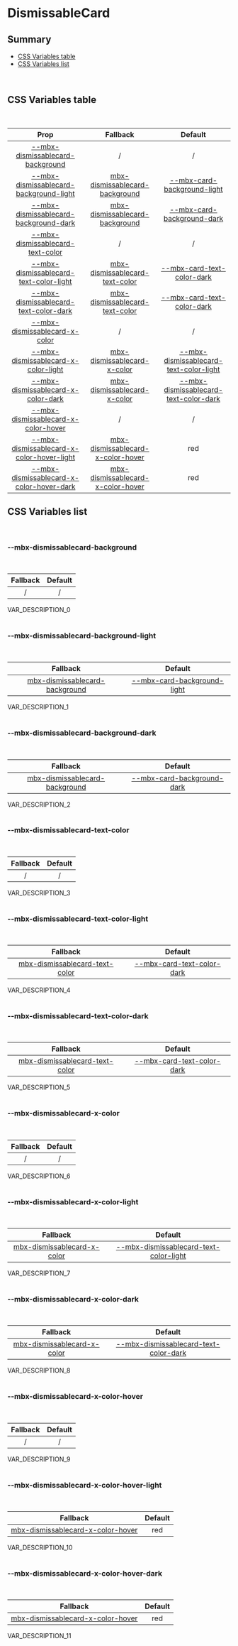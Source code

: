# DismissableCard

## Summary

- [CSS Variables table](#css-variables-table)
- [CSS Variables list](#css-variables-list)

<br>

## CSS Variables table

<br>

| <div style='text-align:center;margin:auto;'>Prop</div> | <div style='text-align:center;margin:auto;'>Fallback</div> | <div style='text-align:center;margin:auto;'>Default</div> |
| ------------------------------------------------------ | ---------------------------------------------------------- | --------------------------------------------------------- |
| <div style='text-align:center;margin:auto;'>[--mbx-dismissablecard-background](#mbx-dismissablecard-background)</div> | <div style='text-align:center;margin:auto;'>/</div> | <div style='text-align:center;margin:auto;'>/</div> |
| <div style='text-align:center;margin:auto;'>[--mbx-dismissablecard-background-light](#mbx-dismissablecard-background-light)</div> | <div style='text-align:center;margin:auto;'>[mbx-dismissablecard-background](#mbx-dismissablecard-background)</div> | <div style='text-align:center;margin:auto;'>[--mbx-card-background-light](card-css-vars.md#mbx-card-background-light)</div> |
| <div style='text-align:center;margin:auto;'>[--mbx-dismissablecard-background-dark](#mbx-dismissablecard-background-dark)</div> | <div style='text-align:center;margin:auto;'>[mbx-dismissablecard-background](#mbx-dismissablecard-background)</div> | <div style='text-align:center;margin:auto;'>[--mbx-card-background-dark](card-css-vars.md#mbx-card-background-dark)</div> |
| <div style='text-align:center;margin:auto;'>[--mbx-dismissablecard-text-color](#mbx-dismissablecard-text-color)</div> | <div style='text-align:center;margin:auto;'>/</div> | <div style='text-align:center;margin:auto;'>/</div> |
| <div style='text-align:center;margin:auto;'>[--mbx-dismissablecard-text-color-light](#mbx-dismissablecard-text-color-light)</div> | <div style='text-align:center;margin:auto;'>[mbx-dismissablecard-text-color](#mbx-dismissablecard-text-color)</div> | <div style='text-align:center;margin:auto;'>[--mbx-card-text-color-dark](card-css-vars.md#mbx-card-text-color-light)</div> |
| <div style='text-align:center;margin:auto;'>[--mbx-dismissablecard-text-color-dark](#mbx-dismissablecard-text-color-dark)</div> | <div style='text-align:center;margin:auto;'>[mbx-dismissablecard-text-color](#mbx-dismissablecard-text-color)</div> | <div style='text-align:center;margin:auto;'>[--mbx-card-text-color-dark](card-css-vars.md#mbx-card-text-color-dark)</div> |
| <div style='text-align:center;margin:auto;'>[--mbx-dismissablecard-x-color](#mbx-dismissablecard-x-color)</div> | <div style='text-align:center;margin:auto;'>/</div> | <div style='text-align:center;margin:auto;'>/</div> |
| <div style='text-align:center;margin:auto;'>[--mbx-dismissablecard-x-color-light](#mbx-dismissablecard-x-color-light)</div> | <div style='text-align:center;margin:auto;'>[mbx-dismissablecard-x-color](#mbx-dismissablecard-x-color)</div> | <div style='text-align:center;margin:auto;'>[--mbx-dismissablecard-text-color-light](#mbx-dismissablecard-text-color-light)</div> |
| <div style='text-align:center;margin:auto;'>[--mbx-dismissablecard-x-color-dark](#mbx-dismissablecard-x-color-dark)</div> | <div style='text-align:center;margin:auto;'>[mbx-dismissablecard-x-color](#mbx-dismissablecard-x-color)</div> | <div style='text-align:center;margin:auto;'>[--mbx-dismissablecard-text-color-dark](#mbx-dismissablecard-text-color-dark)</div> |
| <div style='text-align:center;margin:auto;'>[--mbx-dismissablecard-x-color-hover](#mbx-dismissablecard-x-color-hover)</div> | <div style='text-align:center;margin:auto;'>/</div> | <div style='text-align:center;margin:auto;'>/</div> |
| <div style='text-align:center;margin:auto;'>[--mbx-dismissablecard-x-color-hover-light](#mbx-dismissablecard-x-color-hover-light)</div> | <div style='text-align:center;margin:auto;'>[mbx-dismissablecard-x-color-hover](#mbx-dismissablecard-x-color-hover)</div> | <div style='text-align:center;margin:auto;'>red</div> |
| <div style='text-align:center;margin:auto;'>[--mbx-dismissablecard-x-color-hover-dark](#mbx-dismissablecard-x-color-hover-dark)</div> | <div style='text-align:center;margin:auto;'>[mbx-dismissablecard-x-color-hover](#mbx-dismissablecard-x-color-hover)</div> | <div style='text-align:center;margin:auto;'>red</div> |


## CSS Variables list

<br>

### --mbx-dismissablecard-background

<br>


| <div style='text-align:center;margin:auto;'>Fallback</div> | <div style='text-align:center;margin:auto;'>Default</div> |
| ---------------------------------------------------------- | --------------------------------------------------------- |
| <div style='text-align:center;margin:auto;'>/</div> | <div style='text-align:center;margin:auto;'>/</div> |


VAR_DESCRIPTION_0<br><br>
### --mbx-dismissablecard-background-light

<br>


| <div style='text-align:center;margin:auto;'>Fallback</div> | <div style='text-align:center;margin:auto;'>Default</div> |
| ---------------------------------------------------------- | --------------------------------------------------------- |
| <div style='text-align:center;margin:auto;'>[mbx-dismissablecard-background](#mbx-dismissablecard-background)</div> | <div style='text-align:center;margin:auto;'>[--mbx-card-background-light](card-css-vars.md#mbx-card-background-light)</div> |


VAR_DESCRIPTION_1<br><br>
### --mbx-dismissablecard-background-dark

<br>


| <div style='text-align:center;margin:auto;'>Fallback</div> | <div style='text-align:center;margin:auto;'>Default</div> |
| ---------------------------------------------------------- | --------------------------------------------------------- |
| <div style='text-align:center;margin:auto;'>[mbx-dismissablecard-background](#mbx-dismissablecard-background)</div> | <div style='text-align:center;margin:auto;'>[--mbx-card-background-dark](card-css-vars.md#mbx-card-background-dark)</div> |


VAR_DESCRIPTION_2<br><br>
### --mbx-dismissablecard-text-color

<br>


| <div style='text-align:center;margin:auto;'>Fallback</div> | <div style='text-align:center;margin:auto;'>Default</div> |
| ---------------------------------------------------------- | --------------------------------------------------------- |
| <div style='text-align:center;margin:auto;'>/</div> | <div style='text-align:center;margin:auto;'>/</div> |


VAR_DESCRIPTION_3<br><br>
### --mbx-dismissablecard-text-color-light

<br>


| <div style='text-align:center;margin:auto;'>Fallback</div> | <div style='text-align:center;margin:auto;'>Default</div> |
| ---------------------------------------------------------- | --------------------------------------------------------- |
| <div style='text-align:center;margin:auto;'>[mbx-dismissablecard-text-color](#mbx-dismissablecard-text-color)</div> | <div style='text-align:center;margin:auto;'>[--mbx-card-text-color-dark](card-css-vars.md#mbx-card-text-color-light)</div> |


VAR_DESCRIPTION_4<br><br>
### --mbx-dismissablecard-text-color-dark

<br>


| <div style='text-align:center;margin:auto;'>Fallback</div> | <div style='text-align:center;margin:auto;'>Default</div> |
| ---------------------------------------------------------- | --------------------------------------------------------- |
| <div style='text-align:center;margin:auto;'>[mbx-dismissablecard-text-color](#mbx-dismissablecard-text-color)</div> | <div style='text-align:center;margin:auto;'>[--mbx-card-text-color-dark](card-css-vars.md#mbx-card-text-color-dark)</div> |


VAR_DESCRIPTION_5<br><br>
### --mbx-dismissablecard-x-color

<br>


| <div style='text-align:center;margin:auto;'>Fallback</div> | <div style='text-align:center;margin:auto;'>Default</div> |
| ---------------------------------------------------------- | --------------------------------------------------------- |
| <div style='text-align:center;margin:auto;'>/</div> | <div style='text-align:center;margin:auto;'>/</div> |


VAR_DESCRIPTION_6<br><br>
### --mbx-dismissablecard-x-color-light

<br>


| <div style='text-align:center;margin:auto;'>Fallback</div> | <div style='text-align:center;margin:auto;'>Default</div> |
| ---------------------------------------------------------- | --------------------------------------------------------- |
| <div style='text-align:center;margin:auto;'>[mbx-dismissablecard-x-color](#mbx-dismissablecard-x-color)</div> | <div style='text-align:center;margin:auto;'>[--mbx-dismissablecard-text-color-light](#mbx-dismissablecard-text-color-light)</div> |


VAR_DESCRIPTION_7<br><br>
### --mbx-dismissablecard-x-color-dark

<br>


| <div style='text-align:center;margin:auto;'>Fallback</div> | <div style='text-align:center;margin:auto;'>Default</div> |
| ---------------------------------------------------------- | --------------------------------------------------------- |
| <div style='text-align:center;margin:auto;'>[mbx-dismissablecard-x-color](#mbx-dismissablecard-x-color)</div> | <div style='text-align:center;margin:auto;'>[--mbx-dismissablecard-text-color-dark](#mbx-dismissablecard-text-color-dark)</div> |


VAR_DESCRIPTION_8<br><br>
### --mbx-dismissablecard-x-color-hover

<br>


| <div style='text-align:center;margin:auto;'>Fallback</div> | <div style='text-align:center;margin:auto;'>Default</div> |
| ---------------------------------------------------------- | --------------------------------------------------------- |
| <div style='text-align:center;margin:auto;'>/</div> | <div style='text-align:center;margin:auto;'>/</div> |


VAR_DESCRIPTION_9<br><br>
### --mbx-dismissablecard-x-color-hover-light

<br>


| <div style='text-align:center;margin:auto;'>Fallback</div> | <div style='text-align:center;margin:auto;'>Default</div> |
| ---------------------------------------------------------- | --------------------------------------------------------- |
| <div style='text-align:center;margin:auto;'>[mbx-dismissablecard-x-color-hover](#mbx-dismissablecard-x-color-hover)</div> | <div style='text-align:center;margin:auto;'>red</div> |


VAR_DESCRIPTION_10<br><br>
### --mbx-dismissablecard-x-color-hover-dark

<br>


| <div style='text-align:center;margin:auto;'>Fallback</div> | <div style='text-align:center;margin:auto;'>Default</div> |
| ---------------------------------------------------------- | --------------------------------------------------------- |
| <div style='text-align:center;margin:auto;'>[mbx-dismissablecard-x-color-hover](#mbx-dismissablecard-x-color-hover)</div> | <div style='text-align:center;margin:auto;'>red</div> |


VAR_DESCRIPTION_11<br><br>

